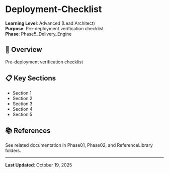 # Deployment-Checklist

**Learning Level**: Advanced (Lead Architect)  
**Purpose**: Pre-deployment verification checklist  
**Phase**: Phase5_Delivery_Engine

## 🎯 Overview

Pre-deployment verification checklist

## 📋 Key Sections

- Section 1
- Section 2
- Section 3
- Section 4
- Section 5

## 📚 References

See related documentation in Phase01, Phase02, and ReferenceLibrary folders.

---

**Last Updated**: October 19, 2025
